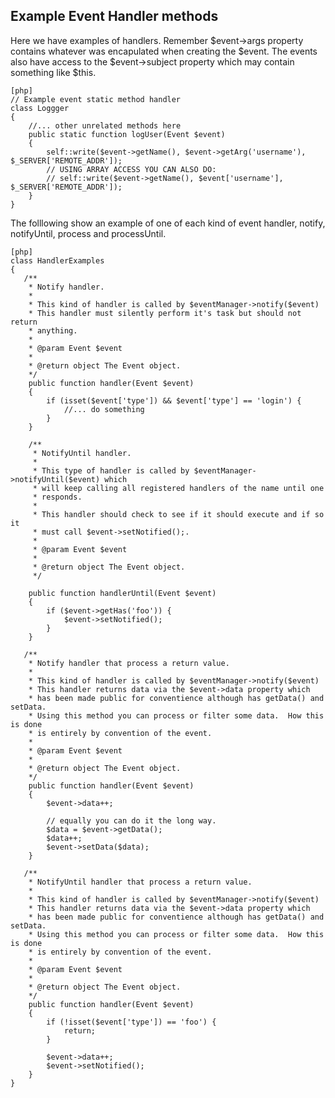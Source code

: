 Example Event Handler methods
-----------------------------

Here we have examples of handlers.  Remember $event->args property contains
whatever was encapulated when creating the $event. The events also have access
to the $event->subject property which may contain something like $this.

    [php]
    // Example event static method handler
    class Loggger
    {
        //... other unrelated methods here
        public static function logUser(Event $event)
        {
            self::write($event->getName(), $event->getArg('username'), $_SERVER['REMOTE_ADDR']);
            // USING ARRAY ACCESS YOU CAN ALSO DO:
            // self::write($event->getName(), $event['username'], $_SERVER['REMOTE_ADDR']);
        }
    }

The folllowing show an example of one of each kind of event handler, notify, notifyUntil, process and processUntil.

    [php]
    class HandlerExamples
    {
       /**
        * Notify handler.
        *
        * This kind of handler is called by $eventManager->notify($event)
        * This handler must silently perform it's task but should not return
        * anything.
        *
        * @param Event $event
        *
        * @return object The Event object.
        */
        public function handler(Event $event)
        {
            if (isset($event['type']) && $event['type'] == 'login') {
                //... do something
            }
        }

        /**
         * NotifyUntil handler.
         *
         * This type of handler is called by $eventManager->notifyUntil($event) which
         * will keep calling all registered handlers of the name until one
         * responds.
         *
         * This handler should check to see if it should execute and if so it
         * must call $event->setNotified();.
         *
         * @param Event $event
         *
         * @return object The Event object.
         */

        public function handlerUntil(Event $event)
        {
            if ($event->getHas('foo')) {
                $event->setNotified();
            }
        }

       /**
        * Notify handler that process a return value.
        *
        * This kind of handler is called by $eventManager->notify($event)
        * This handler returns data via the $event->data property which
        * has been made public for conventience although has getData() and setData.
        * Using this method you can process or filter some data.  How this is done
        * is entirely by convention of the event.
        *
        * @param Event $event
        *
        * @return object The Event object.
        */
        public function handler(Event $event)
        {
            $event->data++;

            // equally you can do it the long way.
            $data = $event->getData();
            $data++;
            $event->setData($data);
        }

       /**
        * NotifyUntil handler that process a return value.
        *
        * This kind of handler is called by $eventManager->notify($event)
        * This handler returns data via the $event->data property which
        * has been made public for conventience although has getData() and setData.
        * Using this method you can process or filter some data.  How this is done
        * is entirely by convention of the event.
        *
        * @param Event $event
        *
        * @return object The Event object.
        */
        public function handler(Event $event)
        {
            if (!isset($event['type']) == 'foo') {
                return;
            }

            $event->data++;
            $event->setNotified();
        }
    }

